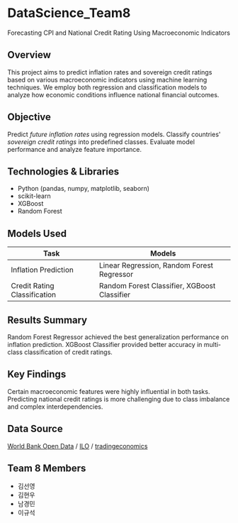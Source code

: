# DataScience_Team8
Forecasting CPI and National Credit Rating Using Macroeconomic Indicators

## Overview
This project aims to predict inflation rates and sovereign credit ratings based on various macroeconomic indicators using machine learning techniques. We employ both regression and classification models to analyze how economic conditions influence national financial outcomes.

## Objective
Predict *future inflation rates* using regression models.
Classify countries' *sovereign credit ratings* into predefined classes.
Evaluate model performance and analyze feature importance.

## Technologies & Libraries
- Python (pandas, numpy, matplotlib, seaborn)
- scikit-learn
- XGBoost
- Random Forest

## Models Used
| Task                     | Models                                      |
|--------------------------|---------------------------------------------|
| Inflation Prediction     | Linear Regression, Random Forest Regressor |
| Credit Rating Classification | Random Forest Classifier, XGBoost Classifier  |

## Results Summary
Random Forest Regressor achieved the best generalization performance on inflation prediction.
XGBoost Classifier provided better accuracy in multi-class classification of credit ratings.

## Key Findings
Certain macroeconomic features were highly influential in both tasks.
Predicting national credit ratings is more challenging due to class imbalance and complex interdependencies.

## Data Source
[World Bank Open Data](https://data.worldbank.org/) /
[ILO](https://www.ilo.org/topics/wages/minimum-wages) /
[tradingeconomics](https://tradingeconomics.com/country-list/rating)

## Team 8 Members
- 김선영
- 김현우
- 남경민
- 이규석
